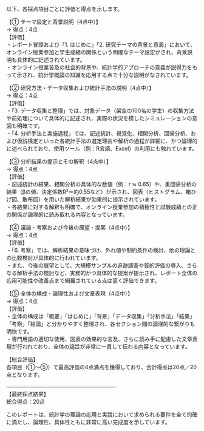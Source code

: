 以下、各採点項目ごとに評価と得点を示します。

【① テーマ設定と背景説明（4点中）】  
→ 得点：4点  
【評価】  
・レポート冒頭および「1. はじめに」「2. 研究テーマの背景と意義」において、オンライン授業参加と学生成績の関係という明確なテーマ設定がされ、背景説明も具体的に記述されています。  
・オンライン授業普及の社会的背景や、統計学的アプローチの意義が説得力をもって示され、統計学概論の知識を応用する点で十分な説明がなされています。

【② 研究方法・データ収集および統計手法の説明（4点中）】  
→ 得点：4点  
【評価】  
・「3. データ収集と整理」では、対象データ（架空の100名の学生）の収集方法や前処理について具体的に記述され、実際の状況を模したシミュレーションの意図も明確です。  
・「4. 分析手法と実施過程」では、記述統計、視覚化、相関分析、回帰分析、および仮説検定といった各統計手法の選定理由や解析の過程が詳細に、かつ論理的に述べられており、使用ツール（例：R言語、Excel）の利用にも触れています。

【③ 分析結果の提示とその解釈（4点中）】  
→ 得点：4点  
【評価】  
・記述統計の結果、相関分析の具体的な数値（例：r ≒ 0.65）や、重回帰分析の結果（βの値、決定係数R²＝約0.55など）が示され、図表（ヒストグラム、箱ひげ図、散布図）を用いた解析結果が効果的に提示されています。  
・各結果に対する解釈も明確で、オンライン授業参加の積極性と試験成績との正の関係が論理的に読み取れる内容となっています。

【④ 議論・考察および今後の展望・提案（4点中）】  
→ 得点：4点  
【評価】  
・「6. 考察」では、解析結果の意味づけ、外れ値や制約条件の検討、他の理論との比較検討が具体的に行われています。  
・また、今後の展望として、大規模サンプルの追跡調査や質的評価の導入、さらなる解析手法の検討など、実務的かつ具体的な提案が提示され、レポート全体の応用可能性や改善点まで網羅されている点は高く評価できます。

【⑤ 全体の構成・論理性および文章表現（4点中）】  
→ 得点：4点  
【評価】  
・全体の構成は「概要」「はじめに」「背景」「データ収集」「分析手法」「結果」「考察」「結論」と分かりやすく整理され、各セクション間の論理的な繋がりも明快です。  
・専門用語の適切な使用、図表の効果的な言及、さらに読み手に配慮した文章表現が行われており、全体の論旨が非常に一貫して伝わる内容となっています。

【総合評価】  
各項目（①～⑤）で最高評価の4点満点を獲得しており、合計得点は20点／20点となります。

─────────────────────────────  
【最終採点結果】  
総合得点：20点

このレポートは、統計学の理論の応用と実践において求められる要件を全て的確に満たし、論理性、具体性ともに非常に高い完成度を示しています。